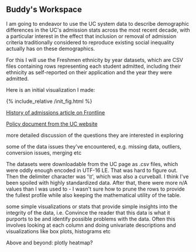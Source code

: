 ## Buddy's Workspace

I am going to endeavor to use the UC system data to describe demographic differences in the UC's admission stats across the most recent decade,
with a particular interest in the effect that inclusion or removal of admission criteria traditionally considered to reproduce existing social
inequality actually has on these demographics.

For this I will use the Freshmen ethnicity by year datasets, which are CSV files containing rows representing each student admitted, including
their ethnicity as self-reported on their application and the year they were admitted.

Here is an initial visualization I made:

{% include_relative /init_fig.html %}

[History of admissions article on Frontline](https://www.pbs.org/wgbh/pages/frontline/shows/sats/etc/ucb.html)

[Policy document from the UC website](https://admission.universityofcalifornia.edu/counselors/files/quick-reference.pdf)


more detailed discussion of the questions they are interested in exploring



some of the data issues they've encountered, e.g. missing data, outliers, conversion issues, merging etc

The datasets were downloadable from the UC page as .csv files, which were oddly enough encoded in UTF-16 LE. That was hard to figure out.
Then the delimiter character was '\t', which was also a curveball. I think I've been spoiled with highly standardized data. After that,
there were more n/A values than I was used to - I wasn't sure how to prune the rows to provide the fullest profile while also
keeping the mathematical utility of the table.

some simple visualizations or stats that provide simple insights into the integrity of the data,
i.e. Convince the reader that this data is what it purports to be and identify possible problems with the data.
Often this involves looking at each column and doing univariate descriptions and visualizations like box plots, histograms etc




Above and beyond: plotly heatmap?